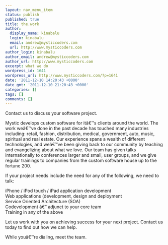 ```yaml
---
layout: nav_menu_item
status: publish
published: true
title: the.work
author:
  display_name: kinabalu
  login: kinabalu
  email: andrew@mysticcoders.com
  url: http://www.mysticcoders.com
author_login: kinabalu
author_email: andrew@mysticcoders.com
author_url: http://www.mysticcoders.com
excerpt: what we do
wordpress_id: 1641
wordpress_url: http://www.mysticcoders.com/?p=1641
date: '2011-12-10 14:20:43 +0000'
date_gmt: '2011-12-10 21:20:43 +0000'
categories: []
tags: []
comments: []
---
```

Contact us to discuss your software project.

Mystic develops custom software for it&acirc;&euro;&trade;s clients around the world.  The work we&acirc;&euro;&trade;ve done in the past decade has touched many industries including: retail, fashion, distribution, medical, government, auto, music, spiritual and real estate.  Our experience spans a wealth of different technologies, and we&acirc;&euro;&trade;ve been giving back to our community by teaching and evangelizing about what we love.  Our team has given talks internationally to conferences larger and small, user groups, and we give regular trainings to companies from the custom software house up to the fortune 200.

If your project needs include the need for any of the following, we need to talk:

  iPhone / iPod touch / iPad application development<br />
  Web applications (development, design and deployment<br />
  Service Oriented Architecture (SOA)<br />
  Codevelopment &acirc;&euro;&ldquo; adjunct to your core team<br />
  Training in any of the above

Let us work with you on achieving success for your next project.  Contact us today to find out how we can help.

While you&acirc;&euro;&trade;re dialing, meet the team.

